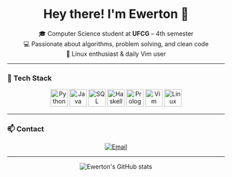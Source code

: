 <h1 align="center">Hey there! I'm Ewerton 👋</h1>

<p align="center">
  🎓 Computer Science student at <strong>UFCG</strong> – 4th semester<br>
  💻 Passionate about algorithms, problem solving, and clean code<br>
  🐧 Linux enthusiast & daily Vim user
</p>

---

### 🚀 Tech Stack

<p align="center">
  <img src="https://cdn.jsdelivr.net/gh/devicons/devicon/icons/python/python-original.svg" title="Python" alt="Python" width="40" height="40"/>
  <img src="https://cdn.jsdelivr.net/gh/devicons/devicon/icons/java/java-original.svg" title="Java" alt="Java" width="40" height="40"/>
  <img src="https://cdn.jsdelivr.net/gh/devicons/devicon/icons/mysql/mysql-original.svg" title="SQL" alt="SQL" width="40" height="40"/>
  <img src="https://cdn.jsdelivr.net/gh/devicons/devicon/icons/haskell/haskell-original.svg" title="Haskell" alt="Haskell" width="40" height="40"/>
  <img src="https://upload.wikimedia.org/wikipedia/commons/8/87/SWI_Prolog_logo.png" title="Prolog" alt="Prolog" width="40" height="40"/>
  <img src="https://cdn.jsdelivr.net/gh/devicons/devicon/icons/vim/vim-original.svg" title="Vim" alt="Vim" width="40" height="40"/>
  <img src="https://cdn.jsdelivr.net/gh/devicons/devicon/icons/linux/linux-original.svg" title="Linux" alt="Linux" width="40" height="40"/>
</p>

---

### 📫 Contact

<p align="center">
  <a href="mailto:ewerton.fernandes.souza@ccc.ufcg.edu.br">
    <img src="https://img.shields.io/badge/-Email-%23333?style=flat-square&logo=gmail&logoColor=white" alt="Email"/>
  </a>
</p>

---

<p align="center">
  <img src="https://github-readme-stats.vercel.app/api?username=teuuseraqui&show_icons=true&theme=tokyonight&hide=issues&count_private=true" alt="Ewerton's GitHub stats"/>
</p>
